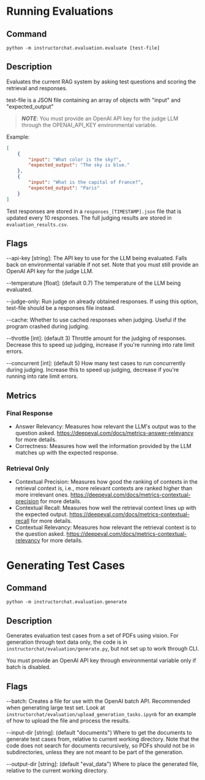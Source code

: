 # Running Evaluations

## Command

```
python -m instructorchat.evaluation.evaluate [test-file]
```

## Description

Evaluates the current RAG system by asking test questions and scoring the retrieval and responses.

test-file is a JSON file containing an array of objects with "input" and "expected_output"

> **_NOTE_**: You must provide an OpenAI API key for the judge LLM through the OPENAI_API_KEY environmental variable.

Example:
```json
[
    {
        "input": "What color is the sky?",
        "expected_output": "The sky is blue."
    },
    {
        "input": "What is the capital of France?",
        "expected_output": "Paris"
    }
]
```

Test responses are stored in a `responses_[TIMESTAMP].json` file that is updated every 10 responses. The full judging results are stored in `evaluation_results.csv`.

## Flags

--api-key [string]: The API key to use for the LLM being evaluated. Falls back on environmental variable if not set. Note that you must still provide an OpenAI API key for the judge LLM.

--temperature [float]: (default 0.7) The temperature of the LLM being evaluated.

--judge-only: Run judge on already obtained responses. If using this option, test-file should be a responses file instead.

--cache: Whether to use cached responses when judging. Useful if the program crashed during judging.

--throttle [int]: (default 3) Throttle amount for the judging of responses. Decrease this to speed up judging, increase if you're running into rate limit errors.

--concurrent [int]: (default 5) How many test cases to run concurrently during judging. Increase this to speed up judging, decrease if you're running into rate limit errors.

## Metrics

### Final Response

- Answer Relevancy: Measures how relevant the LLM's output was to the question asked. https://deepeval.com/docs/metrics-answer-relevancy for more details.
- Correctness: Measures how well the information provided by the LLM matches up with the expected response.

### Retrieval Only

- Contextual Precision: Measures how good the ranking of contexts in the retrieval context is, i.e., more relevant contexts are ranked higher than more irrelevant ones. https://deepeval.com/docs/metrics-contextual-precision for more details.
- Contextual Recall: Measures how well the retrieval context lines up with the expected output. https://deepeval.com/docs/metrics-contextual-recall for more details.
- Contextual Relevancy: Measures how relevant the retrieval context is to the question asked. https://deepeval.com/docs/metrics-contextual-relevancy for more details.


# Generating Test Cases

## Command

```
python -m instructorchat.evaluation.generate
```

## Description

Generates evaluation test cases from a set of PDFs using vision. For generation through text data only, the code is in `instructorchat/evaluation/generate.py`, but not set up to work through CLI.

You must provide an OpenAI API key through environmental variable only if batch is disabled.

## Flags

--batch: Creates a file for use with the OpenAI batch API. Recommended when generating large test set. Look at `instructorchat/evaluation/upload_generation_tasks.ipynb` for an example of how to upload the file and process the results.

--input-dir [string]: (default "documents") Where to get the documents to generate test cases from, relative to current working directory. Note that the code does not search for documents recursively, so PDFs should not be in subdirectories, unless they are not meant to be part of the generation.

--output-dir [string]: (default "eval_data") Where to place the generated file, relative to the current working directory.
